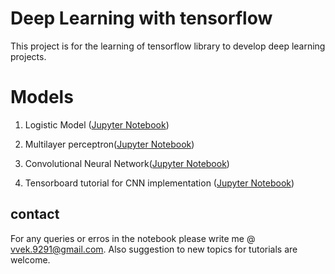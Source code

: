 # Deep Learning with tensorflow

This project is for the learning of tensorflow library to develop deep learning projects.


# Models 

01. Logistic Model ([Jupyter Notebook](https://github.com/vevake/DeepLearning/blob/master/01.%20Logistic%20Model.ipynb))

02. Multilayer perceptron([Jupyter Notebook](https://github.com/vevake/DeepLearning/blob/master/02.%20MLP.ipynb))

03. Convolutional Neural Network([Jupyter Notebook](https://github.com/vevake/DeepLearning/blob/master/03.%20CNN.ipynb))

04. Tensorboard tutorial for CNN implementation ([Jupyter Notebook](https://github.com/vevake/DeepLearning/blob/master/04.%20Tensorboard.ipynb))


## contact
For any queries or erros in the notebook please write me @ vvek.9291@gmail.com. Also suggestion to new topics for tutorials are welcome.